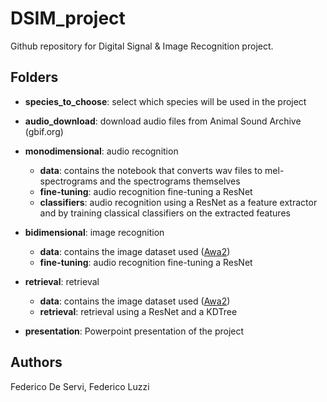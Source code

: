 # **DSIM_project**

Github repository for Digital Signal & Image Recognition project.

## **Folders**

* **species_to_choose**: select which species will be used in the project

* **audio_download**: download audio files from Animal Sound Archive (gbif.org)

* **monodimensional**: audio recognition
    * **data**: contains the notebook that converts wav files to mel-spectrograms and the spectrograms themselves
    * **fine-tuning**: audio recognition fine-tuning a ResNet
    * **classifiers**: audio recognition using a ResNet as a feature extractor and  by training classical classifiers on the extracted features

* **bidimensional**: image recognition
    * **data**: contains the image dataset used ([Awa2](https://cvml.ist.ac.at/AwA2/))
    * **fine-tuning**: audio recognition fine-tuning a ResNet

* **retrieval**: retrieval
    * **data**: contains the image dataset used ([Awa2](https://cvml.ist.ac.at/AwA2/))
    * **retrieval**: retrieval using a ResNet and a KDTree

* **presentation**: Powerpoint presentation of the project 


## **Authors**

Federico De Servi, Federico Luzzi
